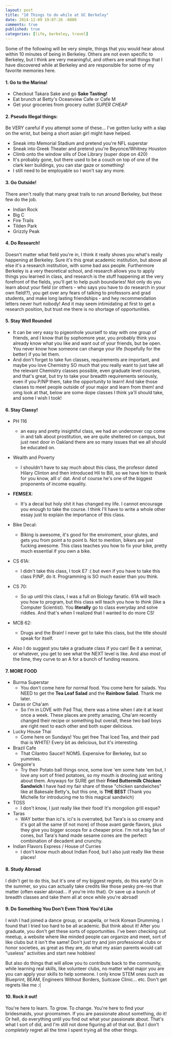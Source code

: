 ```yaml
---
layout: post
title: "10 Things to do while at UC Berkeley"
date: 2014-12-09 19:07:26 -0800
comments: true
published: true
categories: [life, berkeley, travel]
---
```


Some of the following will be very simple, things that you would hear about within 10 minutes of being in Berkeley. Others are not even specific to Berkeley, but I think are very meaningful, and others are small things that I have discovered while at Berkeley and are responsible for some of my favorite memories here. 

#### 1. Go to the Marina!
- Checkout Takara Sake and go **Sake Tasting!** 
- Eat brunch at Betty's Oceanview Cafe or Cafe M
- Get your groceries from grocery outlet *SUPER CHEAP*

#### 2.  Pseudo Illegal things:
Be VERY careful if you attempt some of these... I've gotten lucky with a slap on the wrist, but being a short asian girl might have helped. 

- Sneak into Memorial Stadium and pretend you're NFL superstar
- Sneak into Greek Theater and pretend you're Beyonce/Whitney Houston 
- Climb onto the window sills of Doe Library (super dope on 420)	
- It's probably gone, but there used to be a couch on top of one of the clark kerr buildings, you can star gaze or something! 
- I still need to be employable so I won't say any more.
<!--more-->
		
#### 3. Go Outside!
There aren't really that many great trails to run around Berkeley, but these few do the job.  

- Indian Rock 
- Big C
- Fire Trails
- Tilden Park
- Grizzly Peak
	
#### 4. Do Research! 
 Doesn't matter what field you're in, I think it really shows you what's really happening at Berkeley. Sure it's this great academic institution, but above all else it's a research institution, with some bad ass people. Furthermore Berkeley is a very theoretical school, and research allows you to apply things you learned in class, and research is the stuff happening at the very forefront of the fields, you'll get to help push boundaries! Not only do you learn about your field (or others - who says you have to do research in your own field!?), you get over any fears of talking to professors and grad students, and make long lasting friendships - and hey recommendation letters never hurt nobody! And it may seem intimidating at first to get a research position, but trust me there is no shortage of opportunities.
 	
#### 5. Stay Well Rounded
 - It can be very easy to pigeonhole yourself to stay with one group of friends, and I know that by sophomore year, you probably think you already know what you like and want out of your friends, but be open. You never know how someone can change your life (hopefully for the better) if you let them. 
 - And don't forget to take fun classes, requirements are important, and maybe you love Chemistry SO much that you really want to just take all the relevant Chemistry classes possible, even graduate level courses, and that's great, but try to take your breadth requirements seriously, even if you P/NP them, take the opportunity to learn! And take those classes to meet people outside of your major and learn from them! and omg look at that, below are some dope classes I think ya'll should take, and some I wish I took!
 	
#### 6. Stay Classy!
- PH 116
	* an easy and pretty insightful class, we had an undercover cop come in and talk about prostitution, we are quite sheltered on campus, but just next door in Oakland there are so many issues that we all should be educated on. 
- Wealth and Poverty
	* I shouldn't have to say much about this class, the profesor dated Hilary Clinton and then introduced Hil to Bill, so we have him to thank for you know, alll o' dat. And of course he's one of the biggest proponents of income equality. 
- **FEMSEX**: 
	* It's a decal but holy shit it has changed my life. I cannot encourage you enough to take the course. I think I'll have to write a whole other essay just to explain the importance of this class. 
- Bike Decal:
	* Biking is awesome, it's good for the enviroment, your glutes, and gets you from point a to point b. Not to mention, bikers are just fucking awesome. This class teaches you how to fix your bike, pretty much essential if you own a bike. 
- CS 61A:
	* I didn't take this class, I took E7 :( but even if you have to take this class P/NP, do it. Programming is SO much easier than you think. 
- CS 70: 
	* So up until this class, I was a full on Biology fanatic. 61A will teach you how to program, but this class will teach you how to *think* (like a Computer Scientist). You **literally** go to class everyday and solve riddles. And that's when I realized that I wanted to do more CS!
 
- MCB 62: 
	* Drugs and the Brain! I never got to take this class, but the title should speak for itself.
	
- Also I do suggest you take a graduate class if you can! Be it a seminar, or whatever, you get to see what the NEXT level is like. And also most of the time, they curve to an A for a bunch of funding reasons. 

#### 7. MORE FOOD
- Burma Superstar
	* You don't come here for normal food. You come here for salads. You NEED to get the **Tea Leaf Salad** and the **Rainbow Salad**. Thank me later. 
- Daras or Cha'am
	* So I'm in LOVE with Pad Thai, there was a time when I ate it at least once a week. These places are pretty amazing, Cha'am recently changed their recipe or something but overall, these two bad boys are right next to each other and both super delicious.
- Lucky House Thai
	* Come here on Sundays! You get free Thai Iced Tea, and their pad thai is WHITE! Every bit as delicious, but it's interesting. 
- Brazil Cafe
	* That Cilantro Sauce!! NOMS. Expensive for Berkeley, but so yummies. 
- Gregoire's
	* Try their Potato ball things once, some love 'em some hate 'em but, I love any sort of fried potatoes, so my mouth is drooling just writing about them. Anyways for SURE get their **Fried Buttermilk Chicken Sandwich** I have had my fair share of these "chicken sandwiches" like at Bakesale Betty's, but this one, is **THE BEST** (Thank you Michelle for introducing me to this magical sandwich)
- TOSS 
	* I don't know, I just really like their food! It's mongolion grill esque? 
- Taras
	* WAY better than ici's. ici's is overrated, but Tara's is so creamy and it's got all the same (if not more) of those avant garde flavors, plus they give you bigger scoops for a cheaper price. I'm not a big fan of cones, but Tara's hand made sesame cones are the perfect combination of decadent and crunchy. 
- Indian Flavors Express / House of Curries
	* I don't know much about Indian Food, but I also just really like these places! 

#### 8. Study Abroad

I didn't get to do this, but it's one of my biggest regrets, do this early! Or in the summer, so you can actually take credits like those pesky pre-res that matter (often easier abroad... if you're into that). Or save up a bunch of breadth classes and take them all at once while you're abroad! 

#### 9. Do Something You Don't Even Think You'd Like

I wish I had joined a dance group, or acapella, or heck Korean Drumming. I found that I tried too hard to be all academic. But think about it! After you graduate, you don't get these sorts of opportunities. I've been checking out meetup, a website where like minded people can organize and meet, sort of like clubs but it isn't the same! Don't just try and join professional clubs or honor societies, as great as they are, do what my asian parents would call "useless" activities and start new hobbies! 

But also do things that will allow you to contribute back to the community, while learning real skills, like volunteer clubs, no matter what major you are you can apply your skills to help someone. I only know STEM ones such as Blueprint, BEAM, Engineers Without Borders, Suitcase Clinic... etc. Don't get regrets like me :(


#### 10. Rock it out! 
You're here to learn. To grow. To change. You're here to find your bridesmaids, your groomsmen. If you are passionate about something, do it! Or hell, do everything until you find out what your passionate about. 
That's what I sort of did, and I'm still not done figuring all of that out. But I don't *completely* regret all the time I spent trying all the other things. 
